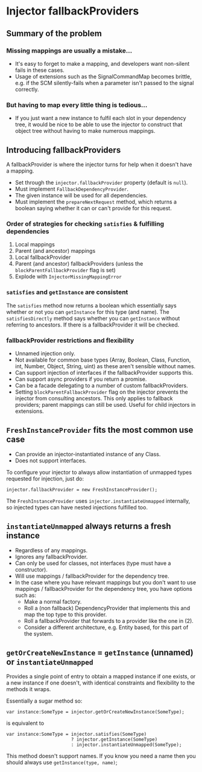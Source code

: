 # Injector fallbackProviders

## Summary of the problem

### Missing mappings are usually a mistake...

- It's easy to forget to make a mapping, and developers want non-silent fails in these cases.
- Usage of extensions such as the SignalCommandMap becomes brittle, e.g. if the SCM silently-fails when a parameter isn't passed to the signal correctly.

### But having to map every little thing is tedious...

- If you just want a new instance to fulfil each slot in your dependency tree, it would be nice to be able to use the injector to construct that object tree without having to make numerous mappings.

## Introducing fallbackProviders

A fallbackProvider is where the injector turns for help when it doesn't have a mapping.

- Set through the `injector.fallbackProvider` property (default is `null`).
- Must implement `FallbackDependencyProvider`.
- The given instance will be used for all dependencies.
- Must implement the `prepareNextRequest` method, which returns a boolean saying whether it can or can't provide for this request.

### Order of strategies for checking `satisfies` & fulfilling dependencies

1. Local mappings
2. Parent (and ancestor) mappings
3. Local fallbackProvider
4. Parent (and ancestor) fallbackProviders (unless the `blockParentFallbackProvider` flag is set)
5. Explode with `InjectorMissingMappingError`

### `satisfies` and `getInstance` are consistent

The `satisfies` method now returns a boolean which essentially says whether or not you can `getInstance` for this type (and name).
The `satisfiesDirectly` method says whether you can `getInstance` without referring to ancestors.
If there is a fallbackProvider it will be checked.

### fallbackProvider restrictions and flexibility

- Unnamed injection only.
- Not available for common base types (Array, Boolean, Class, Function, int, Number, Object, String, uint) as these aren't sensible without names.
- Can support injection of interfaces if the fallbackProvider supports this.
- Can support async providers if you return a promise.
- Can be a facade delegating to a number of custom fallbackProviders.
- Setting `blockParentFallbackProvider` flag on the injector prevents the injector from consulting ancestors. This only applies to fallback providers; parent mappings can still be used. Useful for child injectors in extensions.

## `FreshInstanceProvider` fits the most common use case

- Can provide an injector-instantiated instance of any Class.
- Does not support interfaces.

To configure your injector to always allow instantiation of unmapped types requested for injection, just do:

	injector.fallbackProvider = new FreshInstanceProvider();
	
The `FreshInstanceProvider` uses `injector.instantiateUnmapped` internally, so injected types can have nested injections fulfilled too.

## `instantiateUnmapped` always returns a fresh instance

- Regardless of any mappings.
- Ignores any fallbackProvider.
- Can only be used for classes, not interfaces (type must have a constructor).
- Will use mappings / fallbackProvider for the dependency tree.
- In the case where you have relevant mappings but you don't want to use mappings / fallbackProvider for the dependency tree, you have options such as:
	* Make a normal factory.
	* Roll a (non fallback) DependencyProvider that implements this and map the top type to this provider.
	* Roll a fallbackProvider that forwards to a provider like the one in (2).
	* Consider a different architecture, e.g. Entity based, for this part of the system.

## `getOrCreateNewInstance` = `getInstance` (unnamed) or `instantiateUnmapped`

Provides a single point of entry to obtain a mapped instance if one exists, or a new instance if one doesn't, with identical constraints and flexibility to the methods it wraps.

Essentially a sugar method so:

	var instance:SomeType = injector.getOrCreateNewInstance(SomeType);
	
is equivalent to
	
	var instance:SomeType = injector.satisfies(SomeType)
							? injector.getInstance(SomeType)
							: injector.instantiateUnmapped(SomeType);

This method doesn't support names. If you know you need a name then you should always use `getInstance(type, name)`;